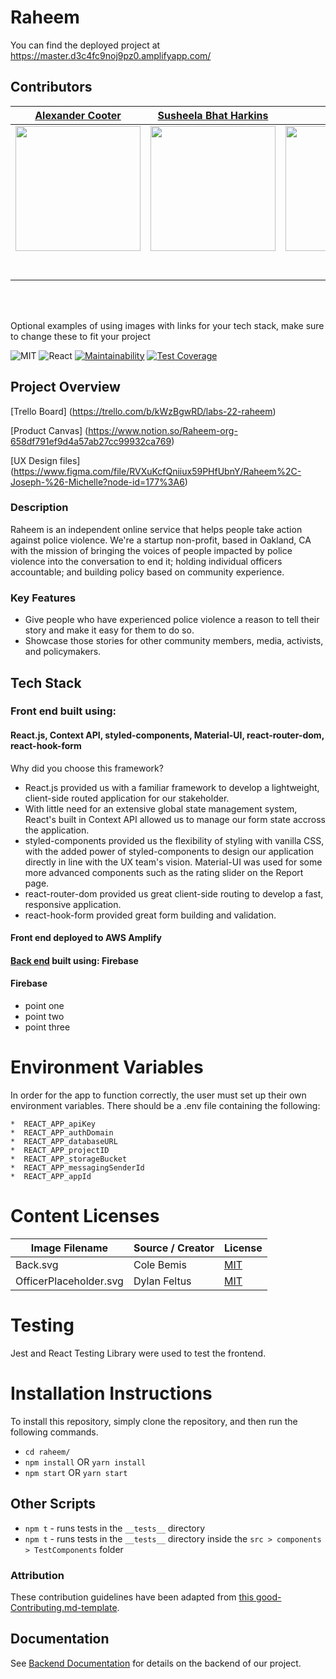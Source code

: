 # Raheem

You can find the deployed project at https://master.d3c4fc9noj9pz0.amplifyapp.com/

## Contributors

|                                       [Alexander Cooter](https://github.com/alex-lc)                                        |                                       [Susheela Bhat Harkins](https://github.com/SoosheBot)                                        |                                       [K Parrish](https://github.com/KParrish193)                                        |                                       [Chad Snyder](https://github.com/Lou34964)                                        |                                       [Christopher Hernandez](https://github.com/ChristopherHernandezW22)                                        |
| :-----------------------------------------------------------------------------------------------------------: | :-----------------------------------------------------------------------------------------------------------: | :-----------------------------------------------------------------------------------------------------------: | :-----------------------------------------------------------------------------------------------------------: | :-----------------------------------------------------------------------------------------------------------: |
|                      [<img src="https://avatars0.githubusercontent.com/u/56034009?s=460&u=b669b08f675dfc5eae00873bfd5712c5f0dccda9&v=4" width = "200" />](https://github.com/alex-lc)                       |                      [<img src="https://www.dalesjewelers.com/wp-content/uploads/2018/10/placeholder-silhouette-female.png" width = "200" />](https://github.com/SoosheBot)                       |                      [<img src="https://avatars1.githubusercontent.com/u/57117452?s=460&u=d2685b1e3a8cf9da3ede46027dd1a5a78b62d346&v=4" width = "200" />](https://github.com/KParrish193)                       |                      [<img src="https://avatars3.githubusercontent.com/u/55504221?s=460&u=77653c65863d40fb5d13888160cc0652fcc9d304&v=4" width = "200" />](https://github.com/Lou34964)                       |                      [<img src="https://avatars2.githubusercontent.com/u/47870832?s=460&u=c8a57dac57e267945af87bfe96cca76d562478c0&v=4" width = "200" />](https://github.com/ChristopherHernandezW22)                       |
|                 [<img src="https://github.com/favicon.ico" width="15"> ](https://github.com/alex-lc)                 |            [<img src="https://github.com/favicon.ico" width="15"> ](https://github.com/SoosheBot)             |           [<img src="https://github.com/favicon.ico" width="15"> ](https://github.com/KParrish193)            |          [<img src="https://github.com/favicon.ico" width="15"> ](https://github.com/Lou34964)           |            [<img src="https://github.com/favicon.ico" width="15"> ](https://github.com/ChristopherHernandezW22)             |
| [ <img src="https://static.licdn.com/sc/h/al2o9zrvru7aqj8e1x2rzsrca" width="15"> ](https://www.linkedin.com/in/alexander-cooter/) | [ <img src="https://static.licdn.com/sc/h/al2o9zrvru7aqj8e1x2rzsrca" width="15"> ](https://www.linkedin.com/in/sooshebot/) | [ <img src="https://static.licdn.com/sc/h/al2o9zrvru7aqj8e1x2rzsrca" width="15"> ](https://www.linkedin.com/in/parrishkristin/?lipi=urn%3Ali%3Apage%3Ad_flagship3_people%3BcWsFULE5RkqubP4LeW5EBA%3D%3D&licu=urn%3Ali%3Acontrol%3Ad_flagship3_people-profile) | [ <img src="https://static.licdn.com/sc/h/al2o9zrvru7aqj8e1x2rzsrca" width="15"> ](https://www.linkedin.com/in/chad-snyder-042638194/) | [ <img src="https://static.licdn.com/sc/h/al2o9zrvru7aqj8e1x2rzsrca" width="15"> ](https://www.linkedin.com/in/christopher-hernandez-b094b8191/) |

<br>
<br>

Optional examples of using images with links for your tech stack, make sure to change these to fit your project

![MIT](https://img.shields.io/packagist/l/doctrine/orm.svg)
![React](https://img.shields.io/badge/react-v16.7.0--alpha.2-blue.svg)
[![Maintainability](https://api.codeclimate.com/v1/badges/723fba6ca25cafa395d0/maintainability)](https://codeclimate.com/github/Lambda-School-Labs/raheem.org--fe/maintainability)
[![Test Coverage](https://api.codeclimate.com/v1/badges/723fba6ca25cafa395d0/test_coverage)](https://codeclimate.com/github/Lambda-School-Labs/raheem.org--fe/test_coverage)

## Project Overview

[Trello Board] (https://trello.com/b/kWzBgwRD/labs-22-raheem)

[Product Canvas] (https://www.notion.so/Raheem-org-658df791ef9d4a57ab27cc99932ca769)

[UX Design files] (https://www.figma.com/file/RVXuKcfQniiux59PHfUbnY/Raheem%2C-Joseph-%26-Michelle?node-id=177%3A6)

### Description 
Raheem is an independent online service that helps people take action against police violence. We're a startup non-profit, based in Oakland, CA with the mission of bringing the voices of people impacted by police violence into the conversation to end it; holding individual officers accountable; and building policy based on community experience. 


### Key Features

-    Give people who have experienced police violence a reason to tell their story and make it easy for them to do so.
-   Showcase those stories for other community members, media, activists, and policymakers.

## Tech Stack

### Front end built using:

#### React.js, Context API, styled-components, Material-UI, react-router-dom, react-hook-form 

Why did you choose this framework?

-    React.js provided us with a familiar framework to develop a lightweight, client-side routed application for our stakeholder.
-   With little need for an extensive global state management system, React's built in Context API allowed us to manage our form state accross the application.
- styled-components provided us the flexibility of styling with vanilla CSS, with the added power of styled-components to design our application directly in line with the UX team's vision. Material-UI was used for some more advanced components such as the rating slider on the Report page.
- react-router-dom provided us great client-side routing to develop a fast, responsive application.
- react-hook-form provided great form building and validation.

#### Front end deployed to AWS Amplify

#### [Back end](https://github.com/Lambda-School-Labs/raheem.org--fe) built using: Firebase

#### Firebase

-    point one
-    point two
-    point three

# Environment Variables

In order for the app to function correctly, the user must set up their own environment variables. There should be a .env file containing the following:

    *  REACT_APP_apiKey
    *  REACT_APP_authDomain
    *  REACT_APP_databaseURL
    *  REACT_APP_projectID
    *  REACT_APP_storageBucket
    *  REACT_APP_messagingSenderId
    *  REACT_APP_appId

# Content Licenses

| Image Filename | Source / Creator | License                                                                      |
| -------------- | ---------------- | ---------------------------------------------------------------------------- |
| Back.svg    | Cole Bemis   | [MIT](https://github.com/feathericons/feather) |
| OfficerPlaceholder.svg      | Dylan Feltus      | [MIT](https://www.figma.com/community/plugin/739659977030056719/Avatars)                             |

# Testing

Jest and React Testing Library were used to test the frontend.

# Installation Instructions

To install this repository, simply clone the repository, and then run the following commands.

- `cd raheem/`
- `npm install` OR `yarn install`
- `npm start` OR `yarn start`

## Other Scripts

* `npm t` - runs tests in the `__tests__` directory 
* `npm t` - runs tests in the `__tests__` directory inside the `src > components > TestComponents` folder


### Attribution

These contribution guidelines have been adapted from [this good-Contributing.md-template](https://gist.github.com/PurpleBooth/b24679402957c63ec426).

## Documentation

See [Backend Documentation](https://github.com/Lambda-School-Labs/Raheem.org--be/blob/master/README.md) for details on the backend of our project.
